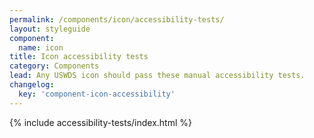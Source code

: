 ```yaml
---
permalink: /components/icon/accessibility-tests/
layout: styleguide
component:
  name: icon
title: Icon accessibility tests
category: Components
lead: Any USWDS icon should pass these manual accessibility tests.
changelog:
  key: 'component-icon-accessibility'
---
```


{% include accessibility-tests/index.html %}
